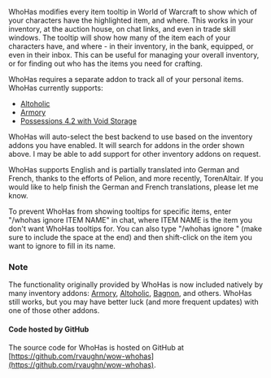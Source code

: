 WhoHas modifies every item tooltip in World of Warcraft to show which
of your characters have the highlighted item, and where. This works in
your inventory, at the auction house, on chat links, and even in trade
skill windows. The tooltip will show how many of the item each of your
characters have, and where - in their inventory, in the bank,
equipped, or even in their inbox. This can be useful for managing your
overall inventory, or for finding out who has the items you need for
crafting.

WhoHas requires a separate addon to track all of your personal items.
WhoHas currently supports:

* [Altoholic][altoholic]
* [Armory][armory]
* [Possessions 4.2 with Void Storage][poss]

WhoHas will auto-select the best backend to use based on the inventory
addons you have enabled. It will search for addons in the order shown
above. I may be able to add support for other inventory addons on
request.

WhoHas supports English and is partially translated into German and
French, thanks to the efforts of Pelion, and more recently,
TorenAltair. If you would like to help finish the German and French
translations, please let me know.

To prevent WhoHas from showing tooltips for specific items, enter
"/whohas ignore ITEM NAME" in chat, where ITEM NAME is the item you
don't want WhoHas tooltips for. You can also type "/whohas ignore "
(make sure to include the space at the end) and then shift-click on
the item you want to ignore to fill in its name.

### Note
The functionality originally provided by WhoHas is now
included natively by many inventory addons: [Armory][armory],
[Altoholic][altoholic], [Bagnon][bagnon], and others. WhoHas still
works, but you may have better luck (and more frequent updates) with
one of those other addons.

#### Code hosted by GitHub
The source code for WhoHas is hosted on GitHub at
[https://github.com/rvaughn/wow-whohas](https://github.com/rvaughn/wow-whohas).

[armory]: http://www.curse.com/addons/wow/armory
[poss]: http://www.wowinterface.com/downloads/info21551-Possessions4.2withVoidStorageFanUpdate.html
[altoholic]: http://www.curse.com/addons/wow/altoholic
[bagnon]: http://www.curse.com/addons/wow/bagnon
